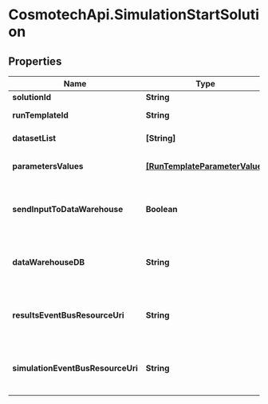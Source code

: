 # CosmotechApi.SimulationStartSolution

## Properties

Name | Type | Description | Notes
------------ | ------------- | ------------- | -------------
**solutionId** | **String** | the Solution Id | [optional] 
**runTemplateId** | **String** | the Solution Run Template id | [optional] 
**datasetList** | **[String]** | the list of Dataset Id associated to this Analysis | [optional] 
**parametersValues** | [**[RunTemplateParameterValue]**](RunTemplateParameterValue.md) | the list of Solution Run Template parameters values | [optional] 
**sendInputToDataWarehouse** | **Boolean** | whether or not the Dataset values and the input parameters values are send to the DataWarehouse prior to Simulation Run | [optional] 
**dataWarehouseDB** | **String** | the DataWarehouse database name to send data if sendInputToDataWarehouse is set | [optional] 
**resultsEventBusResourceUri** | **String** | the event bus which receive Workspace Simulation results messages. Message won&#39;t be send if this is not set | [optional] 
**simulationEventBusResourceUri** | **String** | the event bus which receive Workspace Simulation events messages. Message won&#39;t be send if this is not set | [optional] 


